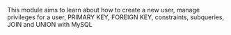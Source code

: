  This module aims to learn about how to create a new user, manage privileges for a user, PRIMARY KEY, FOREIGN KEY, constraints, subqueries, JOIN and UNION with MySQL
